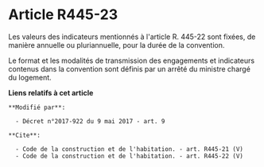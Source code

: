 # Article R445-23

Les valeurs des indicateurs mentionnés à l'article R. 445-22 sont fixées, de manière annuelle ou pluriannuelle, pour la durée
de la convention.

Le format et les modalités de transmission des engagements et indicateurs contenus dans la convention sont définis par un
arrêté du ministre chargé du logement.

**Liens relatifs à cet article**

	**Modifié par**:

	  - Décret n°2017-922 du 9 mai 2017 - art. 9

	**Cite**:

	  - Code de la construction et de l'habitation. - art. R445-21 (V)
	  - Code de la construction et de l'habitation. - art. R445-22 (V)
